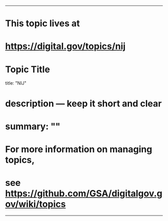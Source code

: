 
---
# This topic lives at
# https://digital.gov/topics/nij

# Topic Title
title: "NIJ"

# description — keep it short and clear
# summary: ""


# For more information on managing topics,
# see https://github.com/GSA/digitalgov.gov/wiki/topics
---